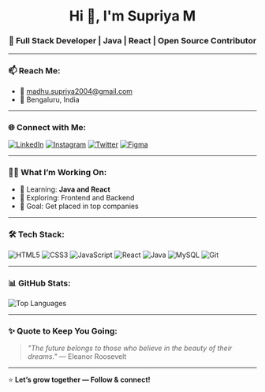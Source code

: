 <h1 align="center">Hi 👋, I'm Supriya M</h1>
<h3 align="center">🚀 Full Stack Developer | Java | React | Open Source Contributor</h3>

---

### 📫 Reach Me:
- 📧 [madhu.supriya2004@gmail.com](mailto:your-email@example.com)
- 📍 Bengaluru, India

---

### 🌐 Connect with Me:

[![LinkedIn](https://img.shields.io/badge/LinkedIn-@Supriya_M-blue?logo=linkedin)](https://www.linkedin.com/in/supriya-m-7b55812a3/)
[![Instagram](https://img.shields.io/badge/Instagram-@_.the.wild.flower._-E4405F?logo=instagram&logoColor=white)](https://www.instagram.com/_.the.wild.flower._?igsh=MXZsemUxemhrMmlpdg==)
[![Twitter](https://img.shields.io/badge/Twitter-@supriya25452038-1DA1F2?logo=twitter)](https://x.com/supriya25452038?t=J6JGSv5hu3poiauW9mwQZQ&s=09)
[![Figma](https://img.shields.io/badge/Figma-UIUX-0ACF83?logo=figma&logoColor=white)](https://www.figma.com/design/qcONay8NrBM1WxrNKzPnRf/Uiux?node-id=3-8&p=f&t=JJlqVxJliGvIC1Y7-0)

---

### 👩‍💻 What I’m Working On:

- 🧠 Learning: **Java and React**
- 🚀 Exploring: Frontend and Backend
- 🎯 Goal: Get placed in top companies

---

### 🛠 Tech Stack:

![HTML5](https://img.shields.io/badge/HTML5-E34F26?logo=html5&logoColor=white)
![CSS3](https://img.shields.io/badge/CSS3-1572B6?logo=css3&logoColor=white)
![JavaScript](https://img.shields.io/badge/JavaScript-F7DF1E?logo=javascript&logoColor=black)
![React](https://img.shields.io/badge/React-61DAFB?logo=react&logoColor=black)
![Java](https://img.shields.io/badge/Java-007396?logo=java&logoColor=white)
![MySQL](https://img.shields.io/badge/MySQL-4479A1?logo=mysql&logoColor=white)
![Git](https://img.shields.io/badge/Git-F05032?logo=git&logoColor=white)

---

### 📊 GitHub Stats:


![Top Languages](https://github-readme-stats.vercel.app/api/top-langs/?username=Supriya-Coding&layout=compact&theme=radical)

---

### ✨ Quote to Keep You Going:

> *"The future belongs to those who believe in the beauty of their dreams."* — Eleanor Roosevelt

---

⭐ **Let’s grow together — Follow & connect!**
